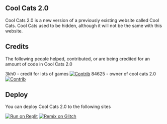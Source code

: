 ## Cool Cats 2.0

Cool Cats 2.0 is a new version of a previously existing website called Cool Cats. Cool Cats used to be hidden, although it will not be the same with this website.

## Credits

The following people helped, contributed, or are being credited for an amount of code in Cool Cats 2.0

3kh0 - credit for lots of games
[![Contrib](https://contrib.rocks/image?repo=3kh0/3kh0.github.io#)](https://github.com/3kh0/3kh0.github.io/graphs/contributors)
84625 - owner of cool cats 2.0
[![Contrib](https://avatars.githubusercontent.com/u/122181569?v=4)](https://github.com/84625/)

## Deploy

You can deploy Cool Cats 2.0 to the following sites

[![Run on Replit](https://binbashbanana.github.io/deploy-buttons/buttons/remade/replit.svg)](https://github.com/84625/CoolCats2.0)
[![Remix on Glitch](https://binbashbanana.github.io/deploy-buttons/buttons/remade/glitch.svg)](https://glitch.com/edit/#!/import/github/84625/CoolCats2.0)
